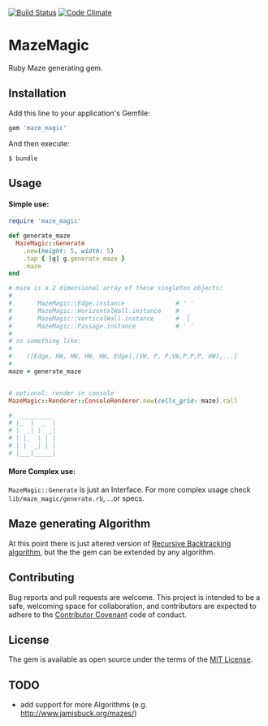 [![Build Status](https://travis-ci.org/equivalent/maze_magic.svg)](https://travis-ci.org/equivalent/maze_magic)
[![Code Climate](https://codeclimate.com/github/equivalent/maze_magic/badges/gpa.svg)](https://codeclimate.com/github/equivalent/maze_magic)

# MazeMagic

Ruby Maze generating gem.

## Installation

Add this line to your application's Gemfile:

```ruby
gem 'maze_magic'
```

And then execute:

    $ bundle

## Usage

#### Simple use:

```ruby
require 'maze_magic'

def generate_maze
  MazeMagic::Generate
    .new(height: 5, width: 5)
    .tap { |g| g.generate_maze }
    .maze
end

# maze is a 2 dimensional array of these singleton objects:
#
#       MazeMagic::Edge.instance              # ' '
#       MazeMagic::HorizontalWall.instance    #  _
#       MazeMagic::VerticalWall.instance      #  |
#       MazeMagic::Passage.instance           # ' '
#
# so something like:
#
#    [[Edge, HW, HW, HW, HW, Edge],[VW, P, P,VW,P,P,P, HW],...]
#
maze = generate_maze 


# optional: render in console
MazeMagic::Renderer::ConsoleRenderer.new(cells_grid: maze).call

#  _________ 
# |_  |  _  |
# |  _| |  _|
# | |_  | | |
# | |  _| | |
# |___|_____|

```

#### More Complex use:

`MazeMagic::Generate` is just an Interface. For more complex usage check
`lib/maze_magic/generate.rb`, ...or specs.

## Maze generating Algorithm

At this point there is just altered version of [Recursive Backtracking
algorithm](http://weblog.jamisbuck.org/2010/12/27/maze-generation-recursive-backtracking),
but the the gem can be extended by any algorithm.


## Contributing

Bug reports and pull requests are welcome. This project is intended to be a safe, welcoming space for collaboration, and contributors are expected to adhere to the [Contributor Covenant](contributor-covenant.org) code of conduct.


## License

The gem is available as open source under the terms of the [MIT License](http://opensource.org/licenses/MIT).

## TODO

* add support for more Algorithms (e.g. http://www.jamisbuck.org/mazes/)
